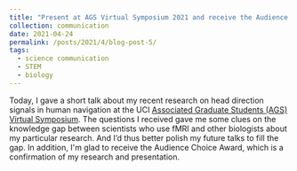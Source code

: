 ```yaml
---
title: "Present at AGS Virtual Symposium 2021 and receive the Audience Choice Award"
collection: communication
date: 2021-04-24
permalink: /posts/2021/4/blog-post-5/
tags:
  - science communication
  - STEM
  - biology
---
```


Today, I gave a short talk about my recent research on head direction signals in human navigation at the UCI [Associated Graduate Students (AGS) Virtual Symposium]( https://www.ags.uci.edu/cfp-2021-ags-virtual-symposium/). The questions I received gave me some clues on the knowledge gap between scientists who use fMRI and other biologists about my particular research. And I’d thus better polish my future talks to fill the gap. In addition, I'm glad to receive the Audience Choice Award, which is a confirmation of my research and presentation.